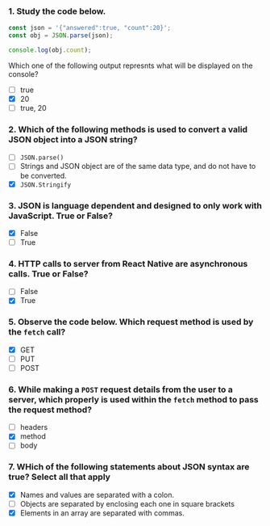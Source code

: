 ### 1. Study the code below.
```javascript
const json = '{"answered":true, "count":20}'; 
const obj = JSON.parse(json); 

console.log(obj.count); 
```

Which one of the following output represnts what will be displayed on the console?

- [ ] true
- [x] 20
- [ ] true, 20 

### 2. Which of the following methods is used to convert a valid JSON object into a JSON string?

- [ ] ```JSON.parse()```
- [ ] Strings and JSON object are of the same data type, and do not have to be converted.
- [x] ```JSON.Stringify```

### 3. JSON is language dependent and designed to only work with JavaScript. True or False?

- [x] False
- [ ] True

### 4. HTTP calls to server from React Native are asynchronous calls. True or False?

- [ ] False
- [x] True

### 5. Observe the code below. Which request method is used by the ```fetch``` call?

- [x] GET
- [ ] PUT
- [ ] POST

### 6. While making a ```POST``` request details from the user to a server, which properly is used within the  ```fetch``` method to pass the request method?

- [ ] headers
- [x] method
- [ ] body

### 7. WHich of the following statements about JSON syntax are true? Select all that apply

- [x] Names and values are separated with a colon.
- [ ] Objects are separated by enclosing each one in square brackets
- [x] Elements in an array are separated with commas.